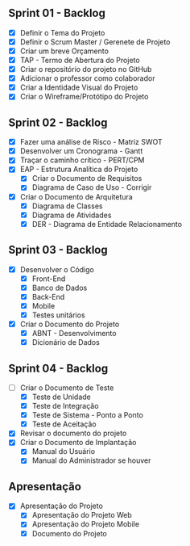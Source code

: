 ## Sprint 01 - Backlog
- [x] Definir o Tema do Projeto
- [x] Definir o Scrum Master / Gerenete de Projeto
- [x] Criar um breve Orçamento
- [x] TAP - Termo de Abertura do Projeto
- [x] Criar o repositório do projeto no GitHub
- [x] Adicionar o professor como colaborador
- [x] Criar a Identidade Visual do Projeto
- [x] Criar o Wireframe/Protótipo do Projeto

## Sprint 02 - Backlog
- [x] Fazer uma análise de Risco - Matriz SWOT
- [x] Desenvolver um Cronograma - Gantt
- [x] Traçar o caminho crítico - PERT/CPM
- [x] EAP - Estrutura Analítica do Projeto
    - [x] Criar o Documento de Requisitos
    - [x] Diagrama de Caso de Uso - Corrigir
- [x] Criar o Documento de Arquitetura
    - [x] Diagrama de Classes
    - [x] Diagrama de Atividades
    - [x] DER - Diagrama de Entidade Relacionamento

## Sprint 03 - Backlog
- [x] Desenvolver o Código
    - [x] Front-End
    - [x] Banco de Dados
    - [x] Back-End
    - [x] Mobile
    - [x] Testes unitários
- [x] Criar o Documento do Projeto
    - [x] ABNT - Desenvolvimento
    - [x] Dicionário de Dados

## Sprint 04 - Backlog
- [ ] Criar o Documento de Teste
    - [x] Teste de Unidade
    - [x] Teste de Integração
    - [x] Teste de Sistema - Ponto a Ponto
    - [x] Teste de Aceitação
- [x] Revisar o documento do projeto
- [x] Criar o Documento de Implantação
    - [x] Manual do Usuário
    - [x] Manual do Administrador se houver

## Apresentação
- [x] Apresentação do Projeto
    - [x] Apresentação do Projeto Web
    - [x] Apresentação do Projeto Mobile
    - [x] Documento do Projeto